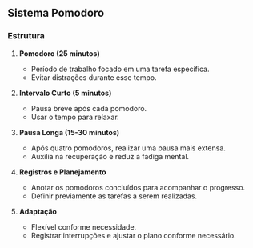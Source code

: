 ## Sistema Pomodoro  

### Estrutura  

1. **Pomodoro (25 minutos)**  
   - Período de trabalho focado em uma tarefa específica.  
   - Evitar distrações durante esse tempo.  

2. **Intervalo Curto (5 minutos)**  
   - Pausa breve após cada pomodoro.  
   - Usar o tempo para relaxar.  

3. **Pausa Longa (15-30 minutos)**  
   - Após quatro pomodoros, realizar uma pausa mais extensa.  
   - Auxilia na recuperação e reduz a fadiga mental.  

4. **Registros e Planejamento**  
   - Anotar os pomodoros concluídos para acompanhar o progresso.  
   - Definir previamente as tarefas a serem realizadas.  

5. **Adaptação**  
   - Flexível conforme necessidade.  
   - Registrar interrupções e ajustar o plano conforme necessário.  
